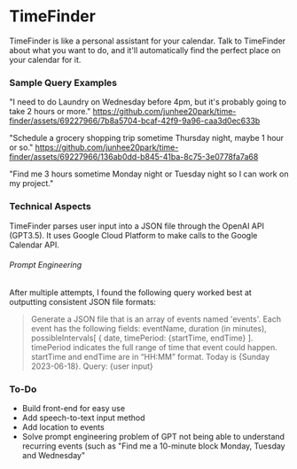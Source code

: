 # TimeFinder
TimeFinder is like a personal assistant for your calendar. Talk to TimeFinder about what you want to do, and it'll automatically find the perfect place on your calendar for it.

### Sample Query Examples
"I need to do Laundry on Wednesday before 4pm, but it's probably going to take 2 hours or more."
https://github.com/junhee20park/time-finder/assets/69227966/7b8a5704-bcaf-42f9-9a96-caa3d0ec633b

"Schedule a grocery shopping trip sometime Thursday night, maybe 1 hour or so."
https://github.com/junhee20park/time-finder/assets/69227966/136ab0dd-b845-41ba-8c75-3e0778fa7a68

"Find me 3 hours sometime Monday night or Tuesday night so I can work on my project."


### Technical Aspects
TimeFinder parses user input into a JSON file through the OpenAI API (GPT3.5).
It uses Google Cloud Platform to make calls to the Google Calendar API.

###### Prompt Engineering
After multiple attempts, I found the following query worked best at outputting consistent JSON file formats:
> Generate a JSON file that is an array of events named 'events'. Each event has the following fields: eventName, duration (in minutes), possibleIntervals[ { date, timePeriod: {startTime, endTime} ]. timePeriod indicates the full range of time that event could happen. startTime and endTime are in “HH:MM” format. Today is {Sunday 2023-06-18}. Query: {user input}


### To-Do
- Build front-end for easy use
- Add speech-to-text input method
- Add location to events
- Solve prompt engineering problem of GPT not being able to understand recurring events (such as "Find me a 10-minute block Monday, Tuesday and Wednesday"
